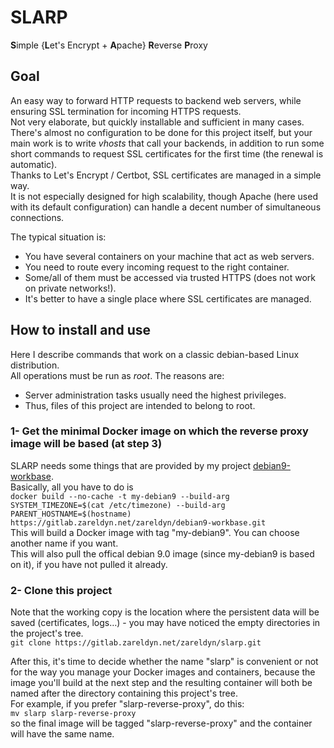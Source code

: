 # SLARP
**S**imple {**L**et's Encrypt + **A**pache} **R**everse **P**roxy


## Goal

An easy way to forward HTTP requests to backend web servers, while ensuring SSL termination for incoming HTTPS requests.  
Not very elaborate, but quickly installable and sufficient in many cases.  
There's almost no configuration to be done for this project itself, but your main work is to write *vhosts* that call your backends, in addition to run some short commands to request SSL certificates for the first time (the renewal is automatic).  
Thanks to Let's Encrypt / Certbot, SSL certificates are managed in a simple way.  
It is not especially designed for high scalability, though Apache (here used with its default configuration) can handle a decent number of simultaneous connections.

The typical situation is:
* You have several containers on your machine that act as web servers.
* You need to route every incoming request to the right container.
* Some/all of them must be accessed via trusted HTTPS (does not work on private networks!).
* It's better to have a single place where SSL certificates are managed.


## How to install and use

Here I describe commands that work on a classic debian-based Linux distribution.  
All operations must be run as *root*. The reasons are:
* Server administration tasks usually need the highest privileges.
* Thus, files of this project are intended to belong to root.

### 1- Get the minimal Docker image on which the reverse proxy image will be based (at step 3)

SLARP needs some things that are provided by my project [debian9-workbase](https://gitlab.zareldyn.net/zareldyn/debian9-workbase#debian9-workbase).  
Basically, all you have to do is  
`docker build --no-cache -t my-debian9 --build-arg SYSTEM_TIMEZONE=$(cat /etc/timezone) --build-arg PARENT_HOSTNAME=$(hostname) https://gitlab.zareldyn.net/zareldyn/debian9-workbase.git`  
This will build a Docker image with tag "my-debian9". You can choose another name if you want.  
This will also pull the offical debian 9.0 image (since my-debian9 is based on it), if you have not pulled it already.

### 2- Clone this project

Note that the working copy is the location where the persistent data will be saved (certificates, logs…) - you may have noticed the empty directories in the project's tree.  
`git clone https://gitlab.zareldyn.net/zareldyn/slarp.git`

After this, it's time to decide whether the name "slarp" is convenient or not for the way you manage your Docker images and containers, because the image you'll build at the next step and the resulting container will both be named after the directory containing this project's tree.  
For example, if you prefer "slarp-reverse-proxy", do this:  
`mv slarp slarp-reverse-proxy`  
so the final image will be tagged "slarp-reverse-proxy" and the container will have the same name.
